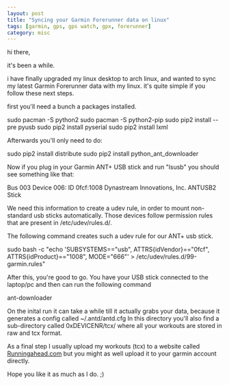```yaml
---
layout: post
title: "Syncing your Garmin Forerunner data on linux"
tags: [garmin, gps, gps watch, gpx, forerunner]
category: misc
---
```


hi there,

it's been a while.

i have finally upgraded my linux desktop to arch linux, and wanted to sync my latest Garmin Forerunner data with my linux.
it's quite simple if you follow these next steps.

first you'll need a bunch a packages installed.

   sudo pacman -S python2
   sudo pacman -S python2-pip
   sudo pip2 install --pre pyusb
   sudo pip2 install pyserial
   sudo pip2 install lxml


Afterwards you'll only need to do:

   sudo pip2 install distribute
   sudo pip2 install python_ant_downloader

Now if you plug in your Garmin ANT+ USB stick and run "lsusb" you should see something like that:

   Bus 003 Device 006: ID 0fcf:1008 Dynastream Innovations, Inc. ANTUSB2 Stick

We need this information to create a udev rule, in order to mount non-standard usb sticks automatically. Those devices follow permission rules that are present in /etc/udev/rules.d/.

The following command creates such a udev rule for our ANT+ usb stick.

   sudo bash -c "echo 'SUBSYSTEMS==\"usb\", ATTRS{idVendor}==\"0fcf\", ATTRS{idProduct}==\"1008\", MODE=\"666\"' > /etc/udev/rules.d/99-garmin.rules"

After this, you're good to go. You have your USB stick connected to the laptop/pc and then can run the following command

   ant-downloader

On the inital run it can take a while till it actually grabs your data, because it generates a config called ~/.antd/antd.cfg
In this directory you'll also find a sub-directory called 0xDEVICENR/tcx/  where all your workouts are stored in raw and tcx format.

As a final step I usually upload my workouts (tcx) to a website called [Runningahead.com](http://www.runningahead.com) but you might as well upload it to your garmin account directly.

Hope you like it as much as I do. ;)
